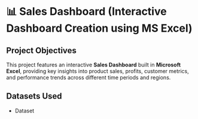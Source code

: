 # 📊 Sales Dashboard (Interactive Dashboard Creation using MS Excel)
## Project Objectives
This project features an interactive **Sales Dashboard** built in **Microsoft Excel**, providing key insights into product sales, profits, customer metrics, and performance trends across different time periods and regions.

## Datasets Used
- <a hreaf="https://github.com/Sathwikagummella/Sales-Dashboard/blob/main/Sales%20Dashboard.xlsx">Dataset</a>

